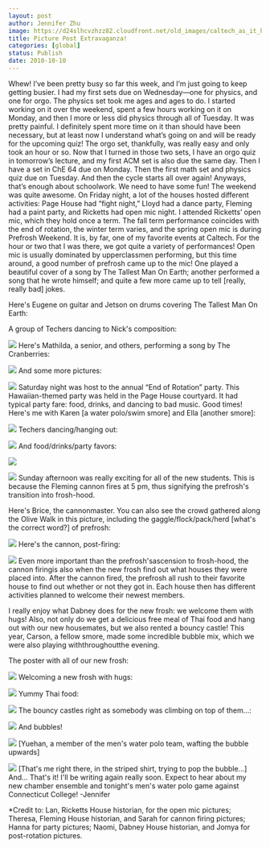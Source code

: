 ```yaml
---
layout: post
author: Jennifer Zhu
image: https://d24slhcvzhzz82.cloudfront.net/old_images/caltech_as_it_happens/6a0105349b8251970b0133f4ea49da970b.jpg
title: Picture Post Extravaganza! 
categories: [global]
status: Publish
date: 2010-10-10
---
```


Whew! I’ve been pretty busy so far this week, and I’m just going to keep getting busier. I had my first sets due on Wednesday—one for physics, and one for orgo. The physics set took me ages and ages to do. I started working on it over the weekend, spent a few hours working on it on Monday, and then I more or less did physics through all of Tuesday. It was pretty painful. I definitely spent more time on it than should have been necessary, but at least now I understand what’s going on and will be ready for the upcoming quiz! The orgo set, thankfully, was really easy and only took an hour or so. Now that I turned in those two sets, I have an orgo quiz in tomorrow’s lecture, and my first ACM set is also due the same day. Then I have a set in ChE 64 due on Monday. Then the first math set and physics quiz due on Tuesday. And then the cycle starts all over again!
Anyways, that’s enough about schoolwork. We need to have some fun! The weekend was quite awesome. On Friday night, a lot of the houses hosted different activities: Page House had “fight night,” Lloyd had a dance party, Fleming had a paint party, and Ricketts had open mic night. I attended Ricketts’ open mic, which they hold once a term. The fall term performance coincides with the end of rotation, the winter term varies, and the spring open mic is during Prefrosh Weekend. It is, by far, one of my favorite events at Caltech. For the hour or two that I was there, we got quite a variety of performances! Open mic is usually dominated by upperclassmen performing, but this time around, a good number of prefrosh came up to the mic! One played a beautiful cover of a song by The Tallest Man On Earth; another performed a song that he wrote himself; and quite a few more came up to tell [really, really bad] jokes.

Here's Eugene on guitar and Jetson on drums covering The Tallest Man On Earth:

A group of Techers dancing to Nick's composition:


![](https://d24slhcvzhzz82.cloudfront.net/old_images/caltech_as_it_happens/6a0105349b8251970b0133f4ea4f32970b.jpg)
Here's Mathilda, a senior, and others, performing a song by The Cranberries:


![](https://d24slhcvzhzz82.cloudfront.net/old_images/caltech_as_it_happens/6a0105349b8251970b0133f4eade23970b.jpg)
And some more pictures:


![](https://d24slhcvzhzz82.cloudfront.net/old_images/caltech_as_it_happens/6a0105349b8251970b0133f4ea546f970b.jpg)
Saturday night was host to the annual “End of Rotation” party. This Hawaiian-themed party was held in the Page House courtyard. It had typical party fare: food, drinks, and dancing to bad music. Good times!
Here's me with Karen [a water polo/swim smore] and Ella [another smore]:


![](https://d24slhcvzhzz82.cloudfront.net/old_images/caltech_as_it_happens/6a0105349b8251970b0134880b9cf1970c.jpg)
Techers dancing/hanging out:


![](https://d24slhcvzhzz82.cloudfront.net/old_images/caltech_as_it_happens/6a0105349b8251970b0133f4ebd642970b.jpg)
And food/drinks/party favors:


![](https://d24slhcvzhzz82.cloudfront.net/old_images/caltech_as_it_happens/6a0105349b8251970b0133f4ebd6a5970b.jpg)

![](https://d24slhcvzhzz82.cloudfront.net/old_images/caltech_as_it_happens/6a0105349b8251970b0134880b9dc8970c.jpg)
Sunday afternoon was really exciting for all of the new students. This is because the Fleming cannon fires at 5 pm, thus signifying the prefrosh's transition into frosh-hood.

Here's Brice, the cannonmaster. You can also see the crowd gathered along the Olive Walk in this picture, including the gaggle/flock/pack/herd [what's the correct word?] of prefrosh:


![](https://d24slhcvzhzz82.cloudfront.net/old_images/caltech_as_it_happens/6a0105349b8251970b0134880aa5c2970c.jpg)
Here's the cannon, post-firing:


![](https://d24slhcvzhzz82.cloudfront.net/old_images/caltech_as_it_happens/6a0105349b8251970b0133f4ead0d4970b.jpg)
Even more important than the prefrosh'sascension to frosh-hood, the cannon firingis also when the new frosh find out what houses they were placed into. After the cannon fired, the prefrosh all rush to their favorite house to find out whether or not they got in. Each house then has different activities planned to welcome their newest members.

I really enjoy what Dabney does for the new frosh: we welcome them with hugs! Also, not only do we get a delicious free meal of Thai food and hang out with our new housemates, but we also rented a bouncy castle! This year, Carson, a fellow smore, made some incredible bubble mix, which we were also playing withthroughoutthe evening.

The poster with all of our new frosh:


![](https://d24slhcvzhzz82.cloudfront.net/old_images/caltech_as_it_happens/6a0105349b8251970b0134880ab5cf970c.jpg)
Welcoming a new frosh with hugs:


![](https://d24slhcvzhzz82.cloudfront.net/old_images/caltech_as_it_happens/6a0105349b8251970b0134880ab640970c.jpg)
Yummy Thai food:


![](https://d24slhcvzhzz82.cloudfront.net/old_images/caltech_as_it_happens/6a0105349b8251970b0133f4eaeaf3970b.jpg)
The bouncy castles right as somebody was climbing on top of them...:


![](https://d24slhcvzhzz82.cloudfront.net/old_images/caltech_as_it_happens/6a0105349b8251970b0133f4eaeb65970b.jpg)
And bubbles!


![](https://d24slhcvzhzz82.cloudfront.net/old_images/caltech_as_it_happens/6a0105349b8251970b0134880ab78b970c.jpg)
[Yuehan, a member of the men's water polo team, wafting the bubble upwards]


![](https://d24slhcvzhzz82.cloudfront.net/old_images/caltech_as_it_happens/6a0105349b8251970b0133f4eaebe4970b.jpg)
[That's me right there, in the striped shirt, trying to pop the bubble...]
And... That's it! I'll be writing again really soon. Expect to hear about my new chamber ensemble and tonight's men's water polo game against Connecticut College!
-Jennifer

*Credit to: Lan, Ricketts House historian, for the open mic pictures; Theresa, Fleming House historian, and Sarah for cannon firing pictures; Hanna for party pictures; Naomi, Dabney House historian, and Jomya for post-rotation pictures.


